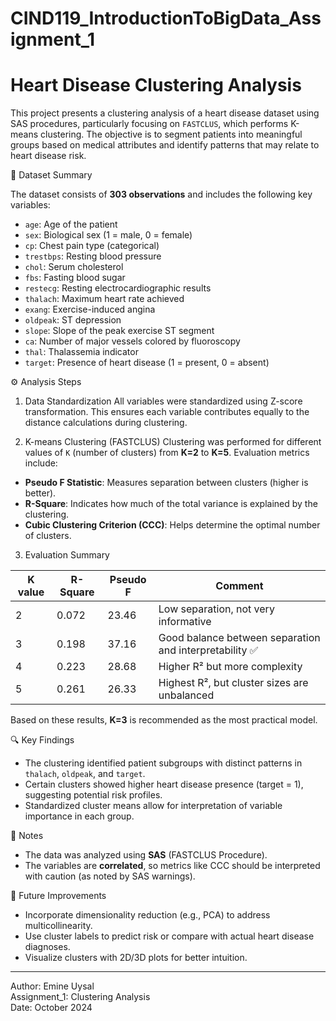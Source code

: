 # CIND119_IntroductionToBigData_Assignment_1
# Heart Disease Clustering Analysis

This project presents a clustering analysis of a heart disease dataset using SAS procedures, particularly focusing on `FASTCLUS`, which performs K-means clustering. The objective is to segment patients into meaningful groups based on medical attributes and identify patterns that may relate to heart disease risk.

📁 Dataset Summary

The dataset consists of **303 observations** and includes the following key variables:

- `age`: Age of the patient
- `sex`: Biological sex (1 = male, 0 = female)
- `cp`: Chest pain type (categorical)
- `trestbps`: Resting blood pressure
- `chol`: Serum cholesterol
- `fbs`: Fasting blood sugar
- `restecg`: Resting electrocardiographic results
- `thalach`: Maximum heart rate achieved
- `exang`: Exercise-induced angina
- `oldpeak`: ST depression
- `slope`: Slope of the peak exercise ST segment
- `ca`: Number of major vessels colored by fluoroscopy
- `thal`: Thalassemia indicator
- `target`: Presence of heart disease (1 = present, 0 = absent)

⚙️ Analysis Steps

1. Data Standardization
All variables were standardized using Z-score transformation. This ensures each variable contributes equally to the distance calculations during clustering.

2. K-means Clustering (FASTCLUS)
Clustering was performed for different values of `K` (number of clusters) from **K=2** to **K=5**. Evaluation metrics include:

- **Pseudo F Statistic**: Measures separation between clusters (higher is better).
- **R-Square**: Indicates how much of the total variance is explained by the clustering.
- **Cubic Clustering Criterion (CCC)**: Helps determine the optimal number of clusters.

3. Evaluation Summary

| K value | R-Square | Pseudo F | Comment |
|---------|----------|----------|---------|
| 2       | 0.072    | 23.46    | Low separation, not very informative |
| 3       | 0.198    | 37.16    | Good balance between separation and interpretability ✅ |
| 4       | 0.223    | 28.68    | Higher R² but more complexity |
| 5       | 0.261    | 26.33    | Highest R², but cluster sizes are unbalanced |

Based on these results, **K=3** is recommended as the most practical model.

🔍 Key Findings

- The clustering identified patient subgroups with distinct patterns in `thalach`, `oldpeak`, and `target`.
- Certain clusters showed higher heart disease presence (target = 1), suggesting potential risk profiles.
- Standardized cluster means allow for interpretation of variable importance in each group.

📌 Notes

- The data was analyzed using **SAS** (FASTCLUS Procedure).
- The variables are **correlated**, so metrics like CCC should be interpreted with caution (as noted by SAS warnings).

🧠 Future Improvements

- Incorporate dimensionality reduction (e.g., PCA) to address multicollinearity.
- Use cluster labels to predict risk or compare with actual heart disease diagnoses.
- Visualize clusters with 2D/3D plots for better intuition.

---

Author: Emine Uysal   
Assignment_1: Clustering Analysis  
Date: October 2024
